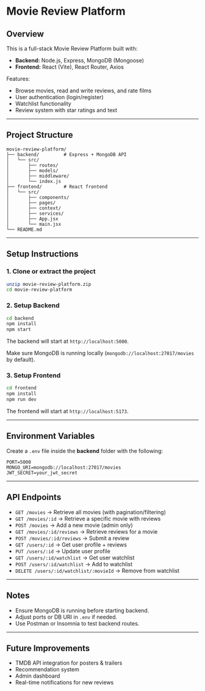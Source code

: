 # Movie Review Platform

## Overview
This is a full-stack Movie Review Platform built with:
- **Backend:** Node.js, Express, MongoDB (Mongoose)
- **Frontend:** React (Vite), React Router, Axios

Features:
- Browse movies, read and write reviews, and rate films
- User authentication (login/register)
- Watchlist functionality
- Review system with star ratings and text

---

## Project Structure
```
movie-review-platform/
├── backend/         # Express + MongoDB API
│   └── src/
│       ├── routes/
│       ├── models/
│       ├── middleware/
│       └── index.js
├── frontend/        # React frontend
│   └── src/
│       ├── components/
│       ├── pages/
│       ├── context/
│       ├── services/
│       ├── App.jsx
│       └── main.jsx
└── README.md
```

---

## Setup Instructions

### 1. Clone or extract the project
```bash
unzip movie-review-platform.zip
cd movie-review-platform
```

### 2. Setup Backend
```bash
cd backend
npm install
npm start
```
The backend will start at `http://localhost:5000`.

Make sure MongoDB is running locally (`mongodb://localhost:27017/movies` by default).

### 3. Setup Frontend
```bash
cd frontend
npm install
npm run dev
```
The frontend will start at `http://localhost:5173`.

---

## Environment Variables

Create a `.env` file inside the **backend** folder with the following:
```
PORT=5000
MONGO_URI=mongodb://localhost:27017/movies
JWT_SECRET=your_jwt_secret
```

---

## API Endpoints

- `GET /movies` → Retrieve all movies (with pagination/filtering)
- `GET /movies/:id` → Retrieve a specific movie with reviews
- `POST /movies` → Add a new movie (admin only)
- `GET /movies/:id/reviews` → Retrieve reviews for a movie
- `POST /movies/:id/reviews` → Submit a review
- `GET /users/:id` → Get user profile + reviews
- `PUT /users/:id` → Update user profile
- `GET /users/:id/watchlist` → Get user watchlist
- `POST /users/:id/watchlist` → Add to watchlist
- `DELETE /users/:id/watchlist/:movieId` → Remove from watchlist

---

## Notes
- Ensure MongoDB is running before starting backend.
- Adjust ports or DB URI in `.env` if needed.
- Use Postman or Insomnia to test backend routes.

---

## Future Improvements
- TMDB API integration for posters & trailers
- Recommendation system
- Admin dashboard
- Real-time notifications for new reviews
